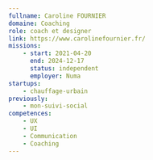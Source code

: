 ```yaml
---
fullname: Caroline FOURNIER
domaine: Coaching
role: coach et designer
link: https://www.carolinefournier.fr/
missions:
    - start: 2021-04-20
      end: 2024-12-17
      status: independent
      employer: Numa
startups:
    - chauffage-urbain
previously:
    - mon-suivi-social
competences:
    - UX
    - UI
    - Communication
    - Coaching
---
```

